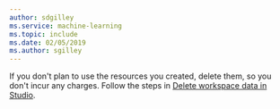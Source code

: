 ```yaml
---
author: sdgilley
ms.service: machine-learning
ms.topic: include
ms.date: 02/05/2019	
ms.author: sgilley
---
```


If you don't plan to use the resources you created, delete them, so you don't incur any charges.  Follow the steps in [Delete workspace data in Studio](../articles/machine-learning/studio/export-delete-personal-data-dsr.md#delete).